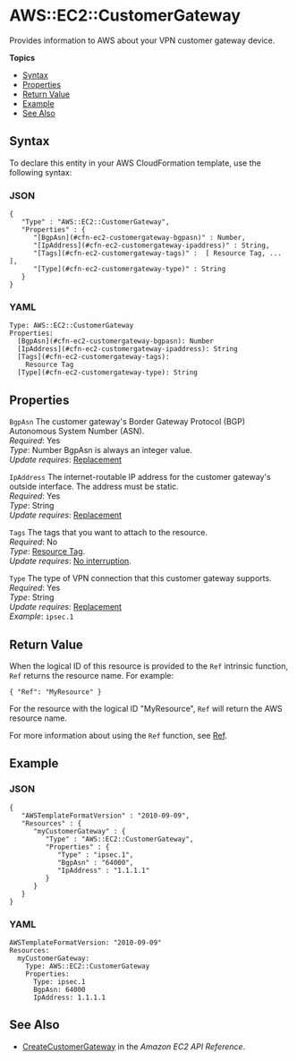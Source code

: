 # AWS::EC2::CustomerGateway<a name="aws-resource-ec2-customer-gateway"></a>

Provides information to AWS about your VPN customer gateway device\.

**Topics**
+ [Syntax](#aws-resource-ec2-customergateway-syntax)
+ [Properties](#w4ab1c21c10d102c14b9)
+ [Return Value](#w4ab1c21c10d102c14c11)
+ [Example](#w4ab1c21c10d102c14c13)
+ [See Also](#w4ab1c21c10d102c14c15)

## Syntax<a name="aws-resource-ec2-customergateway-syntax"></a>

To declare this entity in your AWS CloudFormation template, use the following syntax:

### JSON<a name="aws-resource-ec2-customergateway-syntax.json"></a>

```
{
   "Type" : "AWS::EC2::CustomerGateway",
   "Properties" : {
      "[BgpAsn](#cfn-ec2-customergateway-bgpasn)" : Number,
      "[IpAddress](#cfn-ec2-customergateway-ipaddress)" : String,
      "[Tags](#cfn-ec2-customergateway-tags)" :  [ Resource Tag, ... ],
      "[Type](#cfn-ec2-customergateway-type)" : String
   }
}
```

### YAML<a name="aws-resource-ec2-customergateway-syntax.yaml"></a>

```
Type: AWS::EC2::CustomerGateway
Properties:
  [BgpAsn](#cfn-ec2-customergateway-bgpasn): Number
  [IpAddress](#cfn-ec2-customergateway-ipaddress): String
  [Tags](#cfn-ec2-customergateway-tags):
    Resource Tag
  [Type](#cfn-ec2-customergateway-type): String
```

## Properties<a name="w4ab1c21c10d102c14b9"></a>

`BgpAsn`  <a name="cfn-ec2-customergateway-bgpasn"></a>
The customer gateway's Border Gateway Protocol \(BGP\) Autonomous System Number \(ASN\)\.  
*Required*: Yes  
*Type*: Number BgpAsn is always an integer value\.  
*Update requires*: [Replacement](using-cfn-updating-stacks-update-behaviors.md#update-replacement)

`IpAddress`  <a name="cfn-ec2-customergateway-ipaddress"></a>
The internet\-routable IP address for the customer gateway's outside interface\. The address must be static\.  
*Required*: Yes  
*Type*: String  
*Update requires*: [Replacement](using-cfn-updating-stacks-update-behaviors.md#update-replacement)

`Tags`  <a name="cfn-ec2-customergateway-tags"></a>
The tags that you want to attach to the resource\.  
*Required*: No  
*Type*: [Resource Tag](aws-properties-resource-tags.md)\.  
*Update requires*: [No interruption](using-cfn-updating-stacks-update-behaviors.md#update-no-interrupt)\.

`Type`  <a name="cfn-ec2-customergateway-type"></a>
The type of VPN connection that this customer gateway supports\.  
*Required*: Yes  
*Type*: String  
*Update requires*: [Replacement](using-cfn-updating-stacks-update-behaviors.md#update-replacement)  
*Example*: `ipsec.1`

## Return Value<a name="w4ab1c21c10d102c14c11"></a>

When the logical ID of this resource is provided to the `Ref` intrinsic function, `Ref` returns the resource name\. For example:

```
{ "Ref": "MyResource" }
```

For the resource with the logical ID "MyResource", `Ref` will return the AWS resource name\.

For more information about using the `Ref` function, see [Ref](intrinsic-function-reference-ref.md)\.

## Example<a name="w4ab1c21c10d102c14c13"></a>

### JSON<a name="aws-resource-ec2-customergateway-example.json"></a>

```
{
   "AWSTemplateFormatVersion" : "2010-09-09",
   "Resources" : {
      "myCustomerGateway" : {
         "Type" : "AWS::EC2::CustomerGateway",
         "Properties" : {
            "Type" : "ipsec.1",
            "BgpAsn" : "64000",
            "IpAddress" : "1.1.1.1"
         }
      }
   }
}
```

### YAML<a name="aws-resource-ec2-customergateway-example.yaml"></a>

```
AWSTemplateFormatVersion: "2010-09-09"
Resources: 
  myCustomerGateway: 
    Type: AWS::EC2::CustomerGateway
    Properties: 
      Type: ipsec.1
      BgpAsn: 64000
      IpAddress: 1.1.1.1
```

## See Also<a name="w4ab1c21c10d102c14c15"></a>
+ [CreateCustomerGateway](http://docs.aws.amazon.com/AWSEC2/latest/APIReference/ApiReference-query-CreateCustomerGateway.html) in the *Amazon EC2 API Reference*\.